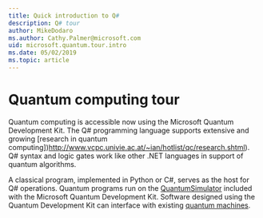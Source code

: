 ```yaml
---
title: Quick introduction to Q#
description: Q# tour
author: MikeDodaro
ms.author: Cathy.Palmer@microsoft.com
uid: microsoft.quantum.tour.intro
ms.date: 05/02/2019
ms.topic: article
---
```


# Quantum computing tour

Quantum computing is accessible now using the Microsoft Quantum Development Kit. The Q# programming language supports extensive and growing [research in quantum computing])http://www.vcpc.univie.ac.at/~ian/hotlist/qc/research.shtml). Q# syntax and logic gates work like other .NET languages in support of quantum algorithms.  

A classical program, implemented in Python or C#, serves as the host for Q# operations.  Quantum programs run on the [QuantumSimulator](..\machines\full-state-simulator.md) included with the Microsoft Quantum Development Kit.  Software designed using the Quantum Development Kit can interface with existing [quantum machines](https://www.technologyreview.com/s/610250/serious-quantum-computers-are-finally-here-what-are-we-going-to-do-with-them/).

